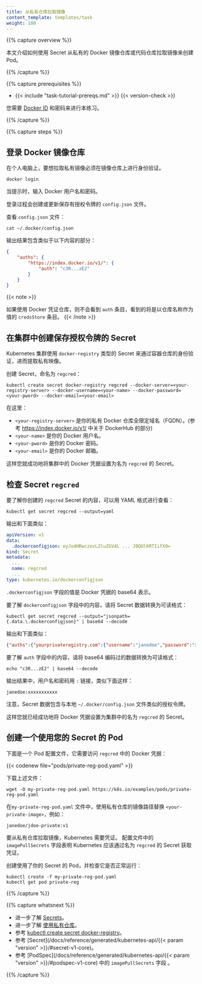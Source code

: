 ```yaml
---
title: 从私有仓库拉取镜像
content_template: templates/task
weight: 100
---
```


<!--
---
title: Pull an Image from a Private Registry
content_template: templates/task
weight: 100
---
-->

{{% capture overview %}}

<!--
This page shows how to create a Pod that uses a Secret to pull an image from a
private Docker registry or repository.
-->

本文介绍如何使用 Secret 从私有的 Docker 镜像仓库或代码仓库拉取镜像来创建 Pod。

{{% /capture %}}

{{% capture prerequisites %}}

* {{< include "task-tutorial-prereqs.md" >}} {{< version-check >}}

<!--
* To do this exercise, you need a
[Docker ID](https://docs.docker.com/docker-id/) and password.
-->

您需要 [Docker ID](https://docs.docker.com/docker-id/) 和密码来进行本练习。

{{% /capture %}}

{{% capture steps %}}

<!--
## Log in to Docker

On your laptop, you must authenticate with a registry in order to pull a private image:
-->

## 登录 Docker 镜像仓库

在个人电脑上，要想拉取私有镜像必须在镜像仓库上进行身份验证。

```shell
docker login
```

<!--
When prompted, enter your Docker username and password.

The login process creates or updates a `config.json` file that holds an authorization token.

View the `config.json` file:
-->

当提示时，输入 Docker 用户名和密码。

登录过程会创建或更新保存有授权令牌的 `config.json` 文件。

查看 `config.json` 文件：

```shell
cat ~/.docker/config.json
```

<!--
The output contains a section similar to this:
-->

输出结果包含类似于以下内容的部分：

```json
{
    "auths": {
        "https://index.docker.io/v1/": {
            "auth": "c3R...zE2"
        }
    }
}
```

{{< note >}}
<!--
If you use a Docker credentials store, you won't see that `auth` entry but a `credsStore` entry with the name of the store as value.
-->
如果使用 Docker 凭证仓库，则不会看到 `auth` 条目，看到的将是以仓库名称作为值的 `credsStore` 条目。
{{< /note >}}

<!--
## Create a Secret in the cluster that holds your authorization token

A Kubernetes cluster uses the Secret of `docker-registry` type to authenticate with a container registry to pull a private image.

Create this Secret, naming it `regcred`:
-->

## 在集群中创建保存授权令牌的 Secret

Kubernetes 集群使用 `docker-registry` 类型的 Secret 来通过容器仓库的身份验证，进而提取私有映像。

创建 Secret，命名为 `regcred`：

```shell
kubectl create secret docker-registry regcred --docker-server=<your-registry-server> --docker-username=<your-name> --docker-password=<your-pword> --docker-email=<your-email>
```

<!--
where:

* `<your-registry-server>` is your Private Docker Registry FQDN. (https://index.docker.io/v1/ for DockerHub)
* `<your-name>` is your Docker username.
* `<your-pword>` is your Docker password.
* `<your-email>` is your Docker email.

You have successfully set your Docker credentials in the cluster as a Secret called `regcred`.
-->

在这里：

* `<your-registry-server>` 是你的私有 Docker 仓库全限定域名（FQDN）。(参考 https://index.docker.io/v1/ 中关于 DockerHub 的部分)
* `<your-name>` 是你的 Docker 用户名。
* `<your-pword>` 是你的 Docker 密码。
* `<your-email>` 是你的 Docker 邮箱。

这样您就成功地将集群中的 Docker 凭据设置为名为 `regcred` 的 Secret。

<!--
## Inspecting the Secret `regcred`

To understand the contents of the `regcred` Secret you just created, start by viewing the Secret in YAML format:
-->

## 检查 Secret `regcred`

要了解你创建的 `regcred` Secret 的内容，可以用 YAML 格式进行查看：

```shell
kubectl get secret regcred --output=yaml
```

<!--
The output is similar to this:
-->

输出和下面类似：

```yaml
apiVersion: v1
data:
  .dockerconfigjson: eyJodHRwczovL2luZGV4L ... J0QUl6RTIifX0=
kind: Secret
metadata:
  ...
  name: regcred
  ...
type: kubernetes.io/dockerconfigjson
```

<!--
The value of the `.dockerconfigjson` field is a base64 representation of your Docker credentials.

To understand what is in the `.dockerconfigjson` field, convert the secret data to a
readable format:
-->

`.dockerconfigjson` 字段的值是 Docker 凭据的 base64 表示。

要了解 `dockerconfigjson` 字段中的内容，请将 Secret 数据转换为可读格式：

```shell
kubectl get secret regcred --output="jsonpath={.data.\.dockerconfigjson}" | base64 --decode
```

<!--
The output is similar to this:
-->

输出和下面类似：

```json
{"auths":{"yourprivateregistry.com":{"username":"janedoe","password":"xxxxxxxxxxx","email":"jdoe@example.com","auth":"c3R...zE2"}}}
```

<!--
To understand what is in the `auth` field, convert the base64-encoded data to a readable format:
-->

要了解 `auth` 字段中的内容，请将 base64 编码过的数据转换为可读格式：

```shell
echo "c3R...zE2" | base64 --decode
```

<!--
The output, username and password concatenated with a `:`, is similar to this:
-->

输出结果中，用户名和密码用 `:` 链接，类似下面这样：

```none
janedoe:xxxxxxxxxxx
```

<!--
Notice that the Secret data contains the authorization token similar to your local `~/.docker/config.json` file.

You have successfully set your Docker credentials as a Secret called `regcred` in the cluster.

## Create a Pod that uses your Secret

Here is a configuration file for a Pod that needs access to your Docker credentials in `regcred`:
-->

注意，Secret 数据包含与本地 `~/.docker/config.json` 文件类似的授权令牌。

这样您就已经成功地将 Docker 凭据设置为集群中的名为 `regcred` 的 Secret。

## 创建一个使用您的 Secret 的 Pod

下面是一个 Pod 配置文件，它需要访问 `regcred` 中的 Docker 凭据：

{{< codenew file="pods/private-reg-pod.yaml" >}}

<!--
Download the above file:
-->

下载上述文件：

```shell
wget -O my-private-reg-pod.yaml https://k8s.io/examples/pods/private-reg-pod.yaml
```

<!--
In file `my-private-reg-pod.yaml`, replace `<your-private-image>` with the path to an image in a private registry such as:
-->

在`my-private-reg-pod.yaml` 文件中，使用私有仓库的镜像路径替换 `<your-private-image>`，例如：

```none
janedoe/jdoe-private:v1
```

<!--
To pull the image from the private registry, Kubernetes needs credentials.
The `imagePullSecrets` field in the configuration file specifies that Kubernetes should get the credentials from a Secret named `regcred`.

Create a Pod that uses your Secret, and verify that the Pod is running:
-->

要从私有仓库拉取镜像，Kubernetes 需要凭证。
配置文件中的 `imagePullSecrets` 字段表明 Kubernetes 应该通过名为 `regcred` 的 Secret 获取凭证。

创建使用了你的 Secret 的 Pod，并检查它是否正常运行：

```shell
kubectl create -f my-private-reg-pod.yaml
kubectl get pod private-reg
```

{{% /capture %}}

{{% capture whatsnext %}}

<!--
* Learn more about [Secrets](/docs/concepts/configuration/secret/).
* Learn more about [using a private registry](/docs/concepts/containers/images/#using-a-private-registry).
* See [kubectl create secret docker-registry](/docs/reference/generated/kubectl/kubectl-commands/#-em-secret-docker-registry-em-).
* See [Secret](/docs/reference/generated/kubernetes-api/{{< param "version" >}}/#secret-v1-core).
* See the `imagePullSecrets` field of [PodSpec](/docs/reference/generated/kubernetes-api/{{< param "version" >}}/#podspec-v1-core).
-->

* 进一步了解 [Secrets](/zh/docs/concepts/configuration/secret/)。
* 进一步了解 [使用私有仓库](/zh/docs/concepts/containers/images/#using-a-private-registry)。
* 参考 [kubectl create secret docker-registry](/docs/reference/generated/kubectl/kubectl-commands/#-em-secret-docker-registry-em-)。
* 参考 [Secret](/docs/reference/generated/kubernetes-api/{{< param "version" >}}/#secret-v1-core)。
* 参考 [PodSpec](/docs/reference/generated/kubernetes-api/{{< param "version" >}}/#podspec-v1-core) 中的 `imagePullSecrets` 字段 。

{{% /capture %}}
